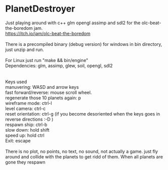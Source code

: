# PlanetDestroyer
Just playing around with c++ glm opengl assimp and sdl2 for the olc-beat-the-boredom jam.<br>
https://itch.io/jam/olc-beat-the-boredom
<br>
<br>
There is a precompiled binary (debug version) for windows in bin directory, just unzip and run.<br>
<br>
For Linux just run "make && bin/engine"<br>
Dependencies: glm, assimp, glew, soil, opengl, sdl2<br>
<br>
<br>
Keys used <br>
manuvering: WASD and arrow keys <br>
fast forward/reverse: mouse scroll wheel. <br>
regenerate those 10 planets again: p<br>
wireframe mode: ctrl-l<br>
level camera: ctrl-c<br>
reset orientation: ctrl-g   (if you become desoriented when the keys goes in reverse directions :-D )<br>
respawn ship: ctrl-b<br>
slow down: hold shift<br>
speed up: hold ctrl<br>
Exit:  escape<br>
<br>
There is no plot, no points, no text, no sound, not actually a game. just fly around and collide with the planets to get ridd of them. When all planets are gone they respawn<br>
